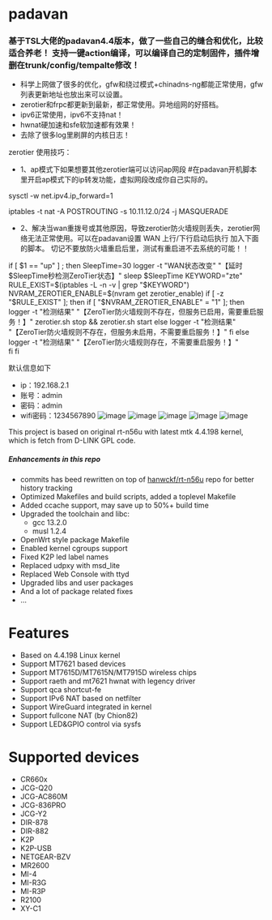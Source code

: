 # padavan #

### 基于TSL大佬的padavan4.4版本，做了一些自己的缝合和优化，比较适合养老！ 支持一键action编译，可以编译自己的定制固件，插件增删在trunk/config/tempalte修改！
- 科学上网做了很多的优化，gfw和绕过模式+chinadns-ng都能正常使用，gfw列表更新地址也放出来可以设置。
- zerotier和frpc都更新到最新，都正常使用。异地组网的好搭档。
- ipv6正常使用，ipv6不支持nat！
- hwnat硬加速和sfe软加速都有效果！
- 去除了很多log里刷屏的内核日志！

zerotier 使用技巧：

- 1、ap模式下如果想要其他zerotier端可以访问ap网段 #在padavan开机脚本里开启ap模式下的ip转发功能，虚拟网段改成你自己实际的。

sysctl -w net.ipv4.ip_forward=1

iptables -t nat -A POSTROUTING -s 10.11.12.0/24 -j MASQUERADE
- 2、解决当wan重拨号或其他原因，导致zerotier防火墙规则丢失，zerotier网络无法正常使用。可以在padavan设置 WAN 上行/下行启动后执行 加入下面的脚本。 切记不要放防火墙重启后里，测试有重启进不去系统的可能！！

if [ $1 == "up" ] ; then
SleepTime=30
logger -t "WAN状态改变" "【延时$SleepTime秒检测ZeroTier状态】"
sleep $SleepTime
KEYWORD="zte"
RULE_EXIST=$(iptables -L -n -v | grep "$KEYWORD")
NVRAM_ZEROTIER_ENABLE=$(nvram get zerotier_enable)
if [ -z "$RULE_EXIST" ]; then
    if [ "$NVRAM_ZEROTIER_ENABLE" = "1" ]; then
        logger -t "检测结果" "【ZeroTier防火墙规则不存在，但服务已启用，需要重启服务！】"
        zerotier.sh stop && zerotier.sh start
    else
        logger -t "检测结果" "【ZeroTier防火墙规则不存在，但服务未启用，不需要重启服务！】"
    fi
else
    logger -t "检测结果" "【ZeroTier防火墙规则存在，不需要重启服务！】"    
fi
fi

默认信息如下
- ip：192.168.2.1
- 账号：admin
- 密码：admin
- wifi密码：1234567890
![image](https://github.com/user-attachments/assets/c9e7f317-22d3-47a5-91a7-12b084992a47)
![image](https://github.com/user-attachments/assets/eca3da71-3b7f-4ef0-b5cf-a0f12be536bb)
![image](https://github.com/user-attachments/assets/aad24ef7-633c-4576-a215-ea68e3b829a0)
![image](https://github.com/user-attachments/assets/215423ac-cef8-4f25-a7d2-b4942c427193)
![image](https://github.com/user-attachments/assets/90e0471d-4842-4c6d-b39d-cbc94b4a17f2)



This project is based on original rt-n56u with latest mtk 4.4.198 kernel, which is fetch from D-LINK GPL code.

##### Enhancements in this repo

- commits has beed rewritten on top of [hanwckf/rt-n56u](https://github.com/hanwckf/rt-n56u) repo for better history tracking
- Optimized Makefiles and build scripts, added a toplevel Makefile
- Added ccache support, may save up to 50%+ build time
- Upgraded the toolchain and libc:
  - gcc 13.2.0
  - musl 1.2.4
 - OpenWrt style package Makefile
 - Enabled kernel cgroups support
 - Fixed K2P led label names
 - Replaced udpxy with msd_lite
 - Replaced Web Console with ttyd
 - Upgraded libs and user packages
 - And a lot of package related fixes
 - ...

# Features

- Based on 4.4.198 Linux kernel
- Support MT7621 based devices
- Support MT7615D/MT7615N/MT7915D wireless chips
- Support raeth and mt7621 hwnat with legency driver
- Support qca shortcut-fe
- Support IPv6 NAT based on netfilter
- Support WireGuard integrated in kernel
- Support fullcone NAT (by Chion82)
- Support LED&GPIO control via sysfs

# Supported devices

- CR660x
- JCG-Q20
- JCG-AC860M
- JCG-836PRO
- JCG-Y2
- DIR-878
- DIR-882
- K2P
- K2P-USB
- NETGEAR-BZV
- MR2600
- MI-4
- MI-R3G
- MI-R3P
- R2100
- XY-C1

